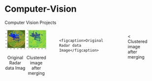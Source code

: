 # Computer-Vision
Computer Vision Projects



<div style="display: flex; justify-content: space-between;">

  <div>
    <img src="dataset.png" alt="Original Image" width="400"/>
    <p align="center">Original Radar data Imag</p>
  </div>

  <div>
    <img src="after_merging.png" alt="Output image after merging" width="400"/>
    <p align="center">Clustered image after merging</p>
  </div>
  <figure>
    
    <figcaption>Original Radar data Image</figcaption>
  </figure>

  <figure>
    <
    <figcaption>Clustered image after merging</figcaption>
  </figure>
</div>
